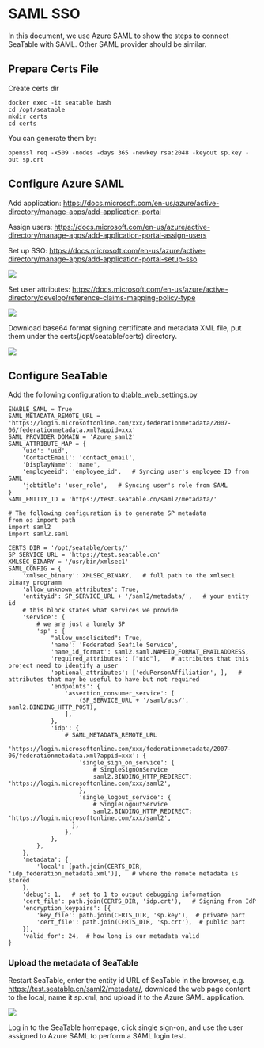 # SAML SSO

In this document, we use Azure SAML to show the steps to connect SeaTable with SAML. Other SAML provider should be similar.

## Prepare Certs File

Create certs dir

```
docker exec -it seatable bash
cd /opt/seatable
mkdir certs
cd certs
```

You can generate them by:

```
openssl req -x509 -nodes -days 365 -newkey rsa:2048 -keyout sp.key -out sp.crt
```

## Configure Azure SAML

Add application: <https://docs.microsoft.com/en-us/azure/active-directory/manage-apps/add-application-portal>

Assign users: <https://docs.microsoft.com/en-us/azure/active-directory/manage-apps/add-application-portal-assign-users>

Set up SSO: <https://docs.microsoft.com/en-us/azure/active-directory/manage-apps/add-application-portal-setup-sso>

![](../../images/auto-upload/003.png)

Set user attributes: <https://docs.microsoft.com/en-us/azure/active-directory/develop/reference-claims-mapping-policy-type>

![](../../images/auto-upload/004.png)

Download base64 format signing certificate and metadata XML file, put them under the certs(/opt/seatable/certs) directory.

![](../../images/auto-upload/001.png)

## Configure SeaTable

Add the following configuration to dtable_web_settings.py

```
ENABLE_SAML = True
SAML_METADATA_REMOTE_URL = 'https://login.microsoftonline.com/xxx/federationmetadata/2007-06/federationmetadata.xml?appid=xxx'
SAML_PROVIDER_DOMAIN = 'Azure_saml2'
SAML_ATTRIBUTE_MAP = {
    'uid': 'uid',
    'ContactEmail': 'contact_email',
    'DisplayName': 'name',
    'employeeid': 'employee_id',   # Syncing user's employee ID from SAML
    'jobtitle': 'user_role',   # Syncing user's role from SAML
}
SAML_ENTITY_ID = 'https://test.seatable.cn/saml2/metadata/'

# The following configuration is to generate SP metadata
from os import path
import saml2
import saml2.saml

CERTS_DIR = '/opt/seatable/certs/'
SP_SERVICE_URL = 'https://test.seatable.cn'
XMLSEC_BINARY = '/usr/bin/xmlsec1'
SAML_CONFIG = {
    'xmlsec_binary': XMLSEC_BINARY,   # full path to the xmlsec1 binary programm
    'allow_unknown_attributes': True,
    'entityid': SP_SERVICE_URL + '/saml2/metadata/',   # your entity id
    # this block states what services we provide
    'service': {
        # we are just a lonely SP
        'sp' : {
            "allow_unsolicited": True,
            'name': 'Federated Seafile Service',
            'name_id_format': saml2.saml.NAMEID_FORMAT_EMAILADDRESS,
            'required_attributes': ["uid"],   # attributes that this project need to identify a user
            'optional_attributes': ['eduPersonAffiliation', ],   # attributes that may be useful to have but not required
            'endpoints': {
                'assertion_consumer_service': [
                    (SP_SERVICE_URL + '/saml/acs/', saml2.BINDING_HTTP_POST),
                ],
            },
            'idp': {
                # SAML_METADATA_REMOTE_URL
                'https://login.microsoftonline.com/xxx/federationmetadata/2007-06/federationmetadata.xml?appid=xxx': {
                    'single_sign_on_service': {
                        # SingleSignOnService
                        saml2.BINDING_HTTP_REDIRECT: 'https://login.microsoftonline.com/xxx/saml2',
                    },
                    'single_logout_service': {
                        # SingleLogoutService
                        saml2.BINDING_HTTP_REDIRECT: 'https://login.microsoftonline.com/xxx/saml2',
                  },
                },
            },
        },
    },
    'metadata': {
        'local': [path.join(CERTS_DIR, 'idp_federation_metadata.xml')],   # where the remote metadata is stored
    },
    'debug': 1,   # set to 1 to output debugging information
    'cert_file': path.join(CERTS_DIR, 'idp.crt'),   # Signing from IdP
    'encryption_keypairs': [{
        'key_file': path.join(CERTS_DIR, 'sp.key'),  # private part
        'cert_file': path.join(CERTS_DIR, 'sp.crt'),  # public part
    }],
    'valid_for': 24,  # how long is our metadata valid
}

```

### Upload the metadata of SeaTable

Restart SeaTable, enter the entity id URL of SeaTable in the browser, e.g. <https://test.seatable.cn/saml2/metadata/>, download the web page content to the local, name it sp.xml, and upload it to the Azure SAML application.

![](../../images/auto-upload/002.png)

Log in to the SeaTable homepage, click single sign-on, and use the user assigned to Azure SAML to perform a SAML login test.
